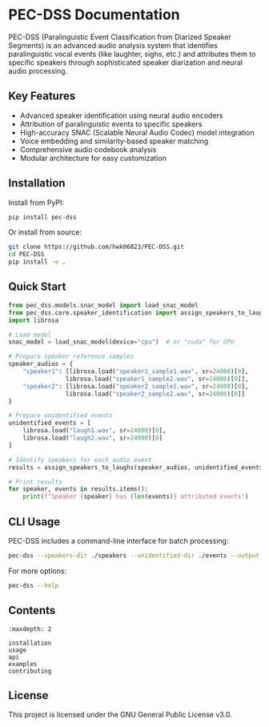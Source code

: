 # PEC-DSS Documentation

PEC-DSS (Paralinguistic Event Classification from Diarized Speaker Segments) is an advanced audio analysis system that identifies paralinguistic vocal events (like laughter, sighs, etc.) and attributes them to specific speakers through sophisticated speaker diarization and neural audio processing.

## Key Features

* Advanced speaker identification using neural audio encoders
* Attribution of paralinguistic events to specific speakers
* High-accuracy SNAC (Scalable Neural Audio Codec) model integration
* Voice embedding and similarity-based speaker matching
* Comprehensive audio codebook analysis
* Modular architecture for easy customization

## Installation

Install from PyPI:

```bash
pip install pec-dss
```

Or install from source:

```bash
git clone https://github.com/hwk06023/PEC-DSS.git
cd PEC-DSS
pip install -e .
```

## Quick Start

```python
from pec_dss.models.snac_model import load_snac_model
from pec_dss.core.speaker_identification import assign_speakers_to_laughs
import librosa

# Load model
snac_model = load_snac_model(device="cpu")  # or "cuda" for GPU

# Prepare speaker reference samples
speaker_audios = {
    "speaker1": [librosa.load("speaker1_sample1.wav", sr=24000)[0],
                librosa.load("speaker1_sample2.wav", sr=24000)[0]],
    "speaker2": [librosa.load("speaker2_sample1.wav", sr=24000)[0],
                librosa.load("speaker2_sample2.wav", sr=24000)[0]]
}

# Prepare unidentified events
unidentified_events = [
    librosa.load("laugh1.wav", sr=24000)[0],
    librosa.load("laugh2.wav", sr=24000)[0]
]

# Identify speakers for each audio event
results = assign_speakers_to_laughs(speaker_audios, unidentified_events, snac_model)

# Print results
for speaker, events in results.items():
    print(f"Speaker {speaker} has {len(events)} attributed events")
```

## CLI Usage

PEC-DSS includes a command-line interface for batch processing:

```bash
pec-dss --speakers-dir ./speakers --unidentified-dir ./events --output-dir ./results
```

For more options:

```bash
pec-dss --help
```

## Contents

```{toctree}
:maxdepth: 2

installation
usage
api
examples
contributing
```

## License

This project is licensed under the GNU General Public License v3.0. 
